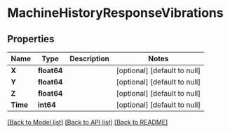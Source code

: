 # MachineHistoryResponseVibrations

## Properties
Name | Type | Description | Notes
------------ | ------------- | ------------- | -------------
**X** | **float64** |  | [optional] [default to null]
**Y** | **float64** |  | [optional] [default to null]
**Z** | **float64** |  | [optional] [default to null]
**Time** | **int64** |  | [optional] [default to null]

[[Back to Model list]](../README.md#documentation-for-models) [[Back to API list]](../README.md#documentation-for-api-endpoints) [[Back to README]](../README.md)


